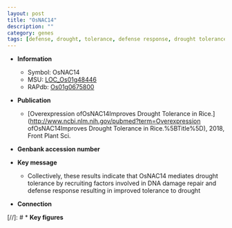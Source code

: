 ```yaml
---
layout: post
title: "OsNAC14"
description: ""
category: genes
tags: [defense, drought, tolerance, defense response, drought tolerance]
---
```


* **Information**  
    + Symbol: OsNAC14  
    + MSU: [LOC_Os01g48446](http://rice.plantbiology.msu.edu/cgi-bin/ORF_infopage.cgi?orf=LOC_Os01g48446)  
    + RAPdb: [Os01g0675800](http://rapdb.dna.affrc.go.jp/viewer/gbrowse_details/irgsp1?name=Os01g0675800)  

* **Publication**  
    + [Overexpression ofOsNAC14Improves Drought Tolerance in Rice.](http://www.ncbi.nlm.nih.gov/pubmed?term=Overexpression ofOsNAC14Improves Drought Tolerance in Rice.%5BTitle%5D), 2018, Front Plant Sci.

* **Genbank accession number**  

* **Key message**  
    + Collectively, these results indicate that OsNAC14 mediates drought tolerance by recruiting factors involved in DNA damage repair and defense response resulting in improved tolerance to drought

* **Connection**  

[//]: # * **Key figures**  


